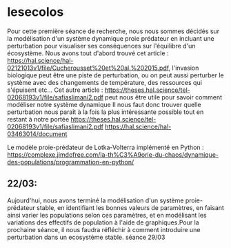 # lesecolos
 Pour cette première séance de recherche, nous nous sommes décidés sur la modélisation d'un système dynamique proie prédateur en incluant une perturbation pour visualiser ses conséquences sur l'équilibre d'un écosystème. Nous avons tout d'abord trouvé cet article : https://hal.science/hal-02121013v1/file/Cucherousset%20et%20al.%202015.pdf, l'invasion biologique peut être une piste de perturbation, ou on peut aussi perturber le système avec des changements de température, des ressources qui s'épuisent etc...
 Cet autre  article : https://theses.hal.science/tel-02068193v1/file/safiaslimani2.pdf peut nous être utile pour savoir comment modéliser notre système dynamique
 Il nous faut donc trouver quelle perturbation nous paraît à la fois la plus intéressante possible tout en restant à notre portée https://theses.hal.science/tel-02068193v1/file/safiaslimani2.pdf
 https://hal.science/hal-03463014/document

  Le modèle proie-prédateur de Lotka-Volterra implémenté en Python  : https://complexe.jimdofree.com/la-th%C3%A9orie-du-chaos/dynamique-des-populations/programmation-en-python/

## 22/03: 
Aujourd'hui, nous avons terminé la modélisation d'un système proie-prédateur stable, en identifiant les bonnes valeurs de paramètres, en faisant ainsi varier les populations selon ces paramètres, et en modélisant les variations des effectifs de population à l'aide de graphiques.Pour la prochaine séance, il nous faudra réfléchir à comment introduire une perturbation dans un ecosystème stable.
[
](https://who.rocq.inria.fr/Jean.Clairambault/Equations%20de%20Lotka%20Volterra%20et%20quelques%20apparentees.pdf)
séance 29/03
[
](https://who.rocq.inria.fr/Jean.Clairambault/Equations%20de%20Lotka%20Volterra%20et%20quelques%20apparentees.pdf)
